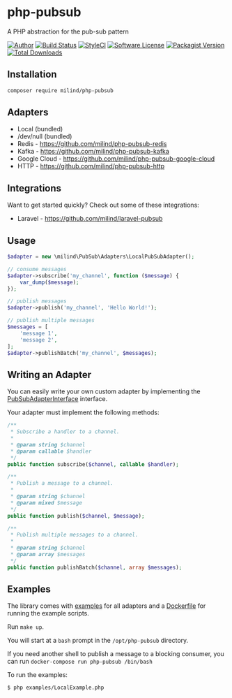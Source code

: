 # php-pubsub

A PHP abstraction for the pub-sub pattern

[![Author](http://img.shields.io/badge/author-@milind-blue.svg?style=flat-square)](https://twitter.com/milind)
[![Build Status](https://img.shields.io/travis/milind/php-pubsub/master.svg?style=flat-square)](https://travis-ci.org/milind/php-pubsub)
[![StyleCI](https://styleci.io/repos/67251788/shield?branch=master)](https://styleci.io/repos/67251788)
[![Software License](https://img.shields.io/badge/license-MIT-brightgreen.svg?style=flat-square)](LICENSE)
[![Packagist Version](https://img.shields.io/packagist/v/milind/php-pubsub.svg?style=flat-square)](https://packagist.org/packages/milind/php-pubsub)
[![Total Downloads](https://img.shields.io/packagist/dt/milind/php-pubsub.svg?style=flat-square)](https://packagist.org/packages/milind/php-pubsub)


## Installation

```bash
composer require milind/php-pubsub
```

## Adapters

* Local (bundled)
* /dev/null (bundled)
* Redis - https://github.com/milind/php-pubsub-redis
* Kafka - https://github.com/milind/php-pubsub-kafka
* Google Cloud - https://github.com/milind/php-pubsub-google-cloud
* HTTP - https://github.com/milind/php-pubsub-http

## Integrations

Want to get started quickly? Check out some of these integrations:

* Laravel - https://github.com/milind/laravel-pubsub

## Usage

```php
$adapter = new \milind\PubSub\Adapters\LocalPubSubAdapter();

// consume messages
$adapter->subscribe('my_channel', function ($message) {
    var_dump($message);
});

// publish messages
$adapter->publish('my_channel', 'Hello World!');

// publish multiple messages
$messages = [
    'message 1',
    'message 2',
];
$adapter->publishBatch('my_channel', $messages);
```

## Writing an Adapter

You can easily write your own custom adapter by implementing the [PubSubAdapterInterface](src/PubSubAdapterInterface.php) interface.

Your adapter must implement the following methods:

```php
/**
 * Subscribe a handler to a channel.
 *
 * @param string $channel
 * @param callable $handler
 */
public function subscribe($channel, callable $handler);

/**
 * Publish a message to a channel.
 *
 * @param string $channel
 * @param mixed $message
 */
public function publish($channel, $message);

/**
 * Publish multiple messages to a channel.
 *
 * @param string $channel
 * @param array $messages
 */
public function publishBatch($channel, array $messages);
```

## Examples

The library comes with [examples](examples) for all adapters and a [Dockerfile](Dockerfile) for
running the example scripts.

Run `make up`.

You will start at a `bash` prompt in the `/opt/php-pubsub` directory.

If you need another shell to publish a message to a blocking consumer, you can run `docker-compose run php-pubsub /bin/bash`

To run the examples:
```bash
$ php examples/LocalExample.php
```
